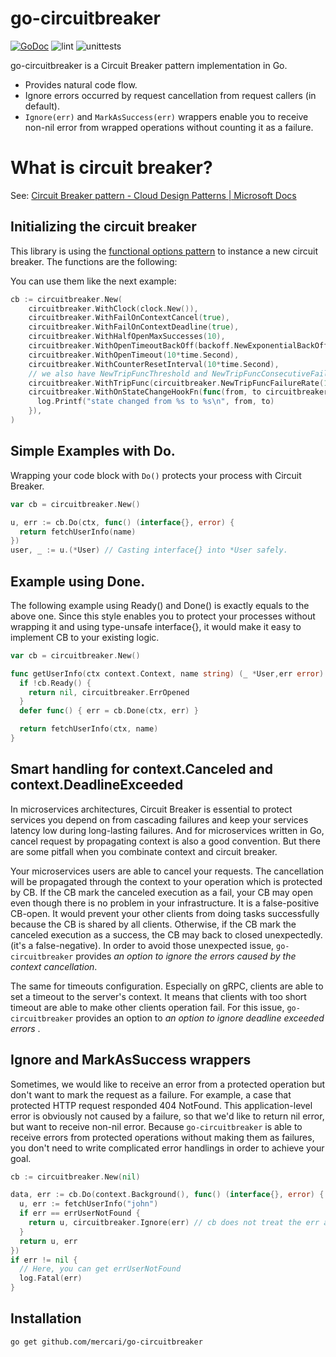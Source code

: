 # go-circuitbreaker

[![GoDoc](https://godoc.org/github.com/mercari/go-circuitbreaker?status.svg)](https://godoc.org/github.com/mercari/go-circuitbreaker)
![lint](https://github.com/mercari/go-circuitbreaker/actions/workflows/lint.yml/badge.svg)
![unittests](https://github.com/mercari/go-circuitbreaker/actions/workflows/unit_tests.yml/badge.svg)

go-circuitbreaker is a Circuit Breaker pattern implementation in Go.

- Provides natural code flow.
- Ignore errors occurred by request cancellation from request callers (in default).
- `Ignore(err)` and `MarkAsSuccess(err)` wrappers enable you to receive non-nil error from wrapped operations without counting it as a failure.

# What is circuit breaker?

See: [Circuit Breaker pattern \- Cloud Design Patterns \| Microsoft Docs](https://docs.microsoft.com/en-us/azure/architecture/patterns/circuit-breaker)

## Initializing the circuit breaker

This library is using the [functional options pattern](https://github.com/uber-go/guide/blob/master/style.md#functional-options) to instance a new circuit breaker. The functions are the following:

You can use them like the next example:

```go
cb := circuitbreaker.New(
    circuitbreaker.WithClock(clock.New()),
    circuitbreaker.WithFailOnContextCancel(true),
    circuitbreaker.WithFailOnContextDeadline(true),
    circuitbreaker.WithHalfOpenMaxSuccesses(10),
    circuitbreaker.WithOpenTimeoutBackOff(backoff.NewExponentialBackOff()),
    circuitbreaker.WithOpenTimeout(10*time.Second),
    circuitbreaker.WithCounterResetInterval(10*time.Second),
    // we also have NewTripFuncThreshold and NewTripFuncConsecutiveFailures
    circuitbreaker.WithTripFunc(circuitbreaker.NewTripFuncFailureRate(10, 0.4)),
    circuitbreaker.WithOnStateChangeHookFn(func(from, to circuitbreaker.State) {
      log.Printf("state changed from %s to %s\n", from, to)
    }),
)
```

## Simple Examples with Do.

Wrapping your code block with `Do()` protects your process with Circuit Breaker.

```go
var cb = circuitbreaker.New()

u, err := cb.Do(ctx, func() (interface{}, error) {
  return fetchUserInfo(name)
})
user, _ := u.(*User) // Casting interface{} into *User safely.
```

## Example using Done.

The following example using Ready() and Done() is exactly equals to the above one. Since this style enables you to protect your processes without wrapping it and using type-unsafe interface{}, it would make it easy to implement CB to your existing logic.

```go
var cb = circuitbreaker.New()

func getUserInfo(ctx context.Context, name string) (_ *User,err error) {
  if !cb.Ready() {
    return nil, circuitbreaker.ErrOpened
  }
  defer func() { err = cb.Done(ctx, err) }

  return fetchUserInfo(ctx, name)
}
```


## Smart handling for context.Canceled and context.DeadlineExceeded

In microservices architectures, Circuit Breaker is essential to protect services you depend on from cascading failures and keep your services latency low during long-lasting failures. And for microservices written in Go, cancel request by propagating context is also a good convention. But there are some pitfall when you combinate context and circuit breaker.

Your microservices users are able to cancel your requests. The cancellation will be propagated through the context to your operation which is protected by CB. If the CB mark the canceled execution as a fail, your CB may open even though there is no problem in your infrastructure. It is a false-positive CB-open. It would prevent your other clients from doing tasks successfully because the CB is shared by all clients. Otherwise, if the CB mark the canceled execution as a success, the CB may back to closed unexpectedly. (it's a false-negative). In order to avoid those unexpected issue, `go-circuitbreaker` provides *an option to ignore the errors caused by the context cancellation*.

The same for timeouts configuration. Especially on gRPC, clients are able to set a timeout to the server's context. It means that clients with too short timeout are able to make other clients operation fail. For this issue, `go-circuitbreaker` provides an option to *an option to ignore deadline exceeded errors* .

## Ignore and MarkAsSuccess wrappers

Sometimes, we would like to receive an error from a protected operation but don't want to mark the request as a failure. For example, a case that protected HTTP request responded 404 NotFound. This application-level error is obviously not caused by a failure, so that we'd like to return nil error, but want to receive non-nil error. Because `go-circuitbreaker` is able to receive errors from protected operations without making them as failures, you don't need to write complicated error handlings in order to achieve your goal.

```go
cb := circuitbreaker.New(nil)

data, err := cb.Do(context.Background(), func() (interface{}, error) {
  u, err := fetchUserInfo("john")
  if err == errUserNotFound {
    return u, circuitbreaker.Ignore(err) // cb does not treat the err as a failure.
  }
  return u, err
})
if err != nil {
  // Here, you can get errUserNotFound
  log.Fatal(err)
}
```

## Installation

```bash
go get github.com/mercari/go-circuitbreaker
```
